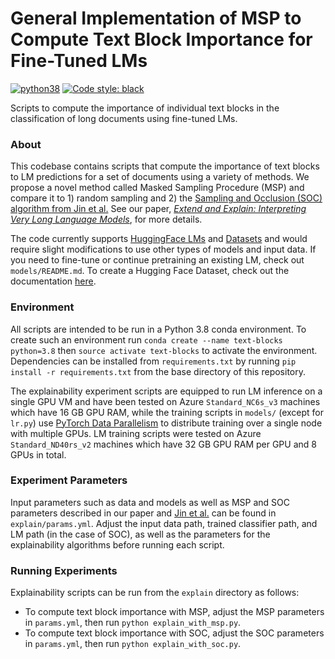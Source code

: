 # General Implementation of MSP to Compute Text Block Importance for Fine-Tuned LMs

[![python38](https://img.shields.io/badge/python-3.8-orange.svg)]()
[![Code style: black](https://img.shields.io/badge/code%20style-black-000000.svg)](https://github.com/psf/black)

Scripts to compute the importance of individual text blocks in the classification of long documents using fine-tuned LMs.  

### About

This codebase contains scripts that compute the importance of text blocks to LM predictions for a set of documents using a variety of methods.
We propose a novel method called Masked Sampling Procedure (MSP) and compare it to 1) random sampling and 2) the [Sampling and Occlusion (SOC) algorithm
from Jin et al.](https://arxiv.org/pdf/1911.06194.pdf)  See our paper, [*Extend and Explain: Interpreting Very Long Language Models*](https://arxiv.org/abs/2209.01174),
for more details.

The code currently supports [HuggingFace LMs](https://huggingface.co/models) and [Datasets](https://huggingface.co/datasets) and would require slight modifications to use other types of models and input data.  If you need to fine-tune or continue pretraining an existing LM, check out `models/README.md`.  To create a Hugging Face Dataset, check out the documentation [here](https://huggingface.co/docs/datasets/index).

### Environment

All scripts are intended to be run in a Python 3.8 conda environment.  To create such an environment run `conda create --name text-blocks python=3.8` then `source activate text-blocks` to activate the environment. Dependencies can be installed from `requirements.txt` by running `pip install -r requirements.txt` from the base directory of this repository.  

The explainability experiment scripts are equipped to run LM inference on a single GPU VM and have been tested on Azure `Standard_NC6s_v3` machines which have 16 GB GPU RAM, while the training scripts in `models/` (except for `lr.py`) use [PyTorch Data Parallelism](https://pytorch.org/docs/stable/generated/torch.nn.DataParallel.html) to distribute training over a single node with multiple GPUs. LM training scripts were tested on Azure `Standard_ND40rs_v2` machines which have 32 GB GPU RAM per GPU and 8 GPUs in total.  

### Experiment Parameters

Input parameters such as data and models as well as MSP and SOC parameters described in our paper and [Jin et al.](https://arxiv.org/pdf/1911.06194.pdf) can be found in `explain/params.yml`.  Adjust the input data path, trained classifier path, and LM path (in the case of SOC), as well as the parameters for the explainability algorithms before running each script.

### Running Experiments

Explainability scripts can be run from the `explain` directory as follows:

- To compute text block importance with MSP, adjust the MSP parameters in `params.yml`, then run `python explain_with_msp.py`.  
- To compute text block importance with SOC, adjust the SOC parameters in `params.yml`, then run `python explain_with_soc.py`.
